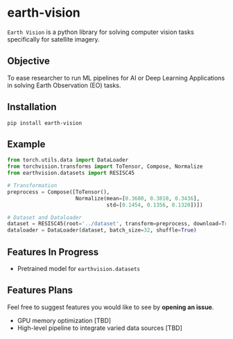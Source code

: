 # earth-vision
`Earth Vision` is a python library for solving computer vision tasks specifically for satellite imagery.

## Objective
To ease researcher to run ML pipelines for AI or Deep Learning Applications in solving Earth Observation (EO) tasks.

## Installation
```
pip install earth-vision
```

## Example
```python
from torch.utils.data import DataLoader
from torchvision.transforms import ToTensor, Compose, Normalize
from earthvision.datasets import RESISC45

# Transformation
preprocess = Compose([ToTensor(), 
                      Normalize(mean=[0.3680, 0.3810, 0.3436], 
                                std=[0.1454, 0.1356, 0.1320])])

# Dataset and Dataloader
dataset = RESISC45(root='../dataset', transform=preprocess, download=True)
dataloader = DataLoader(dataset, batch_size=32, shuffle=True)
```

## Features In Progress
- Pretrained model for `earthvision.datasets`

## Features Plans
Feel free to suggest features you would like to see by __opening an issue__.

- GPU memory optimization [TBD]
- High-level pipeline to integrate varied data sources [TBD]
